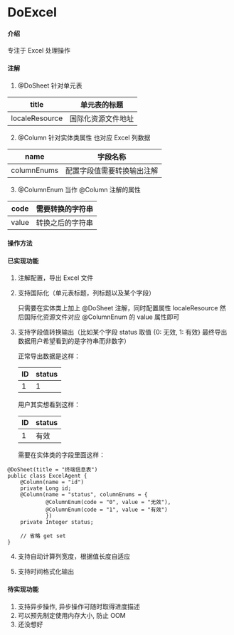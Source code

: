 # DoExcel

#### 介绍
专注于 Excel 处理操作

#### 注解
1. @DoSheet 针对单元表

| title | 单元表的标题 |
| ----- | ---------- |
| localeResource | 国际化资源文件地址 |

2. @Column 针对实体类属性 也对应 Excel 列数据

| name        | 字段名称                   |
| ----------- | -------------------------- |
| columnEnums | 配置字段值需要转换输出注解 |

3. @ColumnEnum 当作 @Column 注解的属性 

| code        | 需要转换的字符串           |
| ----------- | -------------------------- |
| value       | 转换之后的字符串            |


#### 操作方法

#### 已实现功能
1. 注解配置，导出 Excel 文件

2. 支持国际化（单元表标题，列标题以及某个字段）

    只需要在实体类上加上 @DoSheet 注解，同时配置属性 localeResource
    然后国际化资源文件对应 @ColumnEnum 的 value 属性即可

3. 支持字段值转换输出（比如某个字段 status 取值 {0: 无效, 1: 有效} 最终导出数据用户希望看到的是字符串而非数字）

    正常导出数据是这样：

    | ID  | status |
    | --- | ------ |
    | 1   | 1   |

    用户其实想看到这样：

    | ID  | status |
    | --- | ------ |
    | 1   | 有效   |

    需要在实体类的字段里面这样：

```
@DoSheet(title = "终端信息表")
public class ExcelAgent {
    @Column(name = "id")
    private Long id;
    @Column(name = "status", columnEnums = {
            @ColumnEnum(code = "0", value = "无效"),
            @ColumnEnum(code = "1", value = "有效")
            })
    private Integer status;

    // 省略 get set
}

```

4. 支持自动计算列宽度，根据值长度自适应

5. 支持时间格式化输出


#### 待实现功能
1. 支持异步操作, 异步操作可随时取得进度描述
2. 可以预先制定使用内存大小, 防止 OOM
3. 还没想好